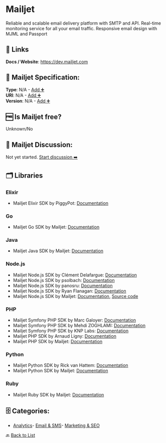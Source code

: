 # Mailjet

Reliable and scalable email delivery platform with SMTP and API. 
Real-time monitoring service for all your email traffic. 
Responsive email design with MJML and Passport

##  🔗 Links
**Docs / Website**: https://dev.mailjet.com

## 🧬 Mailjet Specification:
**Type**: N/A - [Add ➕](https://github.com/apis-list/apis-list/edit/main/apis/mailjet/mailjet.yaml)  
**URI**: N/A - [Add ➕](https://github.com/apis-list/apis-list/edit/main/apis/mailjet/mailjet.yaml)  
**Version**: N/A - [Add ➕](https://github.com/apis-list/apis-list/edit/main/apis/mailjet/mailjet.yaml)

## 🆓 Is Mailjet free?
 Unknown/No 

## 💬 Mailjet Discussion:
Not yet started. [Start discussion ➡️](https://github.com/apis-list/apis-list/discussions/new)

## 🗂️ Libraries
### Elixir
- Mailjet Elixir SDK by PiggyPot: [Documentation](https://github.com/PiggyPot/mailjex)
### Go
- Mailjet Go SDK by Mailjet: [Documentation](https://github.com/mailjet/mailjet-apiv3-go)
### Java
- Mailjet Java SDK by Mailjet: [Documentation](https://github.com/mailjet/mailjet-apiv3-java)
### Node.js
- Mailjet Node.js SDK by Clément Delafargue: [Documentation](https://github.com/divarvel/node-mailjet-v3)
- Mailjet Node.js SDK by psolbach: [Documentation](https://github.com/psolbach/node-mailjet)
- Mailjet Node.js SDK by panosru: [Documentation](https://github.com/panosru/node-mailjet)
- Mailjet Node.js SDK by Ryan Flanagan: [Documentation](https://github.com/Ranagan/node-mailjet-api)
- Mailjet Node.js SDK by Mailjet: [Documentation](https://github.com/mailjet/mailjet-apiv3-nodejs), [Source code](https://github.com/mailjet/mailjet-apiv3-nodejs)
### PHP
- Mailjet Symfony PHP SDK by Marc Galoyer: [Documentation](https://github.com/uneak/MailjetBundle)
- Mailjet Symfony PHP SDK by Mehdi ZOGHLAMI: [Documentation](https://github.com/Vooodoo/MailJetBundle)
- Mailjet Symfony PHP SDK by KNP Labs: [Documentation](https://github.com/KnpLabs/KnpMailjetBundle)
- Mailjet PHP SDK by Arnaud Ligny: [Documentation](https://github.com/Narno/Mailjet-API)
- Mailjet PHP SDK by Mailjet: [Documentation](https://github.com/mailjet/mailjet-apiv3-php-simple)
### Python
- Mailjet Python SDK by Rick van Hattem: [Documentation](https://github.com/WoLpH/mailjet)
- Mailjet Python SDK by Mailjet: [Documentation](https://github.com/mailjet/mailjet-apiv3-python)
### Ruby
- Mailjet Ruby SDK by Mailjet: [Documentation](https://github.com/mailjet/mailjet-gem)


## 🗄️ Categories:
- [Analytics](https://github.com/apis-list/apis-list#analytics-)- [Email & SMS](https://github.com/apis-list/apis-list#email--sms-)- [Marketing & SEO](https://github.com/apis-list/apis-list#marketing--seo-)

🔙  [Back to List](https://github.com/apis-list/apis-list)
